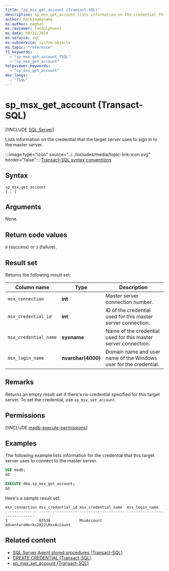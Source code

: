```yaml
---
title: "sp_msx_get_account (Transact-SQL)"
description: sp_msx_get_account lists information on the credential that the target server uses to log in to the master server.
author: markingmyname
ms.author: maghan
ms.reviewer: randolphwest
ms.date: 08/21/2024
ms.service: sql
ms.subservice: system-objects
ms.topic: "reference"
f1_keywords:
  - "sp_msx_get_account_TSQL"
  - "sp_msx_get_account"
helpviewer_keywords:
  - "sp_msx_get_account"
dev_langs:
  - "TSQL"
---
```

# sp_msx_get_account (Transact-SQL)

[!INCLUDE [SQL Server](../../includes/applies-to-version/sqlserver.md)]

Lists information on the credential that the target server uses to sign in to the master server.

:::image type="icon" source="../../includes/media/topic-link-icon.svg" border="false"::: [Transact-SQL syntax conventions](../../t-sql/language-elements/transact-sql-syntax-conventions-transact-sql.md)

## Syntax

```syntaxsql
sp_msx_get_account
[ ; ]
```

## Arguments

None.

## Return code values

`0` (success) or `1` (failure).

## Result set

Returns the following result set:

| Column name | Type | Description |
| --- | --- | --- |
| `msx_connection` | **int** | Master server connection number. |
| `msx_credential_id` | **int** | ID of the credential used for this master server connection. |
| `msx_credential_name` | **sysname** | Name of the credential used for this master server connection. |
| `msx_login_name` | **nvarchar(4000)** | Domain name and user name of the Windows user for the credential. |

## Remarks

Returns an empty result set if there's no credential specified for this target server. To set the credential, use `sp_msx_set_account`.

## Permissions

[!INCLUDE [msdb-execute-permissions](../../includes/msdb-execute-permissions.md)]

## Examples

The following example lists information for the credential that this target server uses to connect to the master server.

```sql
USE msdb;
GO

EXECUTE dbo.sp_msx_get_account;
GO
```

Here's a sample result set:

```output
msx_connection msx_credential_id msx_credential_name  msx_login_name
-------------- ----------------- -------------------- -----------------------------
1              65538             MsxAccount           AdventureWorks2022\MsxAccount
```

## Related content

- [SQL Server Agent stored procedures (Transact-SQL)](sql-server-agent-stored-procedures-transact-sql.md)
- [CREATE CREDENTIAL (Transact-SQL)](../../t-sql/statements/create-credential-transact-sql.md)
- [sp_msx_set_account (Transact-SQL)](sp-msx-set-account-transact-sql.md)

